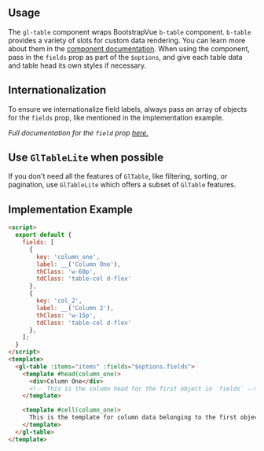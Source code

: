## Usage

The `gl-table` component wraps BootstrapVue `b-table` component. `b-table` provides a variety of
slots for custom data rendering. You can learn more about them in the
[component documentation](https://bootstrap-vue.org/docs/components/table).
When using the component, pass in the `fields` prop as part of the `$options`, and give each table
data and table head its own styles if necessary.

## Internationalization

To ensure we internationalize field labels, always pass an array of objects for the `fields` prop,
like mentioned in the implementation example.

_Full documentation for the
`field` prop [here.](https://bootstrap-vue.org/docs/components/table#fields-column-definitions)_

## Use `GlTableLite` when possible

If you don't need all the features of `GlTable`, like filtering, sorting, or
pagination, use `GlTableLite` which offers a subset of `GlTable` features.

## Implementation Example

```html
<script>
  export default {
    fields: [
      {
        key: 'column_one',
        label: __('Column One'),
        thClass: 'w-60p',
        tdClass: 'table-col d-flex'
      },
      {
        key: 'col_2',
        label: __('Column 2'),
        thClass: 'w-15p',
        tdClass: 'table-col d-flex'
      },
    ];
  }
</script>
<template>
  <gl-table :items="items" :fields="$options.fields">
    <template #head(column_one)>
      <div>Column One</div>
      <!-- This is the column head for the first object in `fields` -->
    </template>

    <template #cell(column_one)>
      This is the template for column data belonging to the first object
    </template>
  </gl-table>
</template>
```
